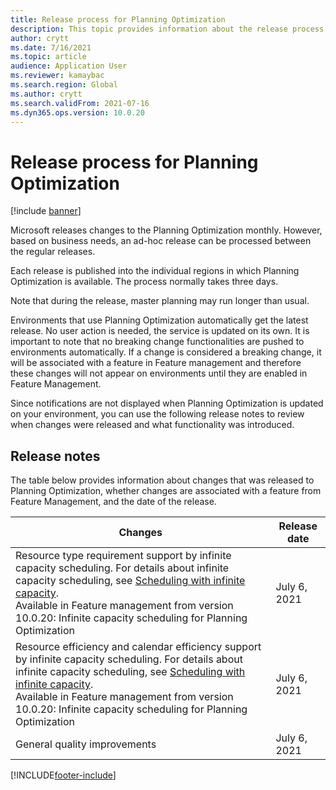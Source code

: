 ```yaml
---
title: Release process for Planning Optimization
description: This topic provides information about the release process for Planning Optimization.
author: crytt
ms.date: 7/16/2021
ms.topic: article
audience: Application User
ms.reviewer: kamaybac
ms.search.region: Global
ms.author: crytt
ms.search.validFrom: 2021-07-16
ms.dyn365.ops.version: 10.0.20
---
```


# Release process for Planning Optimization

[!include [banner](../../includes/banner.md)]

Microsoft releases changes to the Planning Optimization monthly. However, based on business needs, an ad-hoc release can be processed between the regular releases.

Each release is published into the individual regions in which Planning Optimization is available. The process normally takes three days.

Note that during the release, master planning may run longer than usual.

Environments that use Planning Optimization automatically get the latest release. No user action is needed, the service is updated on its own. It is important to note that no breaking change functionalities are pushed to environments automatically. If a change is considered a breaking change, it will be associated with a feature in Feature management and therefore these changes will not appear on environments until they are enabled in Feature Management. 
 
Since notifications are not displayed when Planning Optimization is updated on your environment, you can use the following release notes to review when changes were released and what functionality was introduced.

## Release notes

The table below provides information about changes that was released to Planning Optimization, whether changes are associated with a feature from Feature Management, and the date of the release.

| Changes | Release date |
| --- | --- |
| Resource type requirement support by infinite capacity scheduling. For details about infinite capacity scheduling, see [Scheduling with infinite capacity](infinite-capacity-planning).<br> Available in Feature management from version 10.0.20: Infinite capacity scheduling for Planning Optimization | July 6, 2021 |
| Resource efficiency and calendar efficiency support by infinite capacity scheduling. For details about infinite capacity scheduling, see [Scheduling with infinite capacity](infinite-capacity-planning).<br> Available in Feature management from version 10.0.20: Infinite capacity scheduling for Planning Optimization | July 6, 2021 |
| General quality improvements | July 6, 2021 |


[!INCLUDE[footer-include](../../../includes/footer-banner.md)]